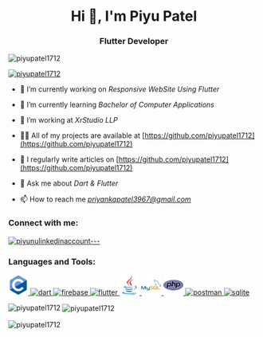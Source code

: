 <h1 align="center">Hi 👋, I'm Piyu Patel</h1>
<h3 align="center">Flutter Developer</h3>

<p align="left"> <img src="https://komarev.com/ghpvc/?username=piyupatel1712&label=Profile%20views&color=0e75b6&style=flat" alt="piyupatel1712" /> </p>

<p align="left"> <a href="https://github.com/ryo-ma/github-profile-trophy"><img src="https://github-profile-trophy.vercel.app/?username=piyupatel1712" alt="piyupatel1712" /></a> </p>


- 🔭 I’m currently working on *Responsive WebSite Using Flutter*

- 🌱 I’m currently learning *Bachelor of Computer Applications*
  
-  🏬 I’m working at *XrStudio LLP*

- 👨‍💻 All of my projects are available at [https://github.com/piyupatel1712](https://github.com/piyupatel1712)

- 📝 I regularly write articles on [https://github.com/piyupatel1712](https://github.com/piyupatel1712)

- 💬 Ask me about *Dart & Flutter*

- 📫 How to reach me *priyankapatel3967@gmail.com*

<h3 align="left">Connect with me:</h3>
<p align="left">

<a href="https://linkedin.com/in/jaydip-sakhiya" target="blank"><img align="center" src="https://raw.githubusercontent.com/rahuldkjain/github-profile-readme-generator/master/src/images/icons/Social/linked-in-alt.svg" alt="piyunulinkedinaccount---" height="30" width="40" /></a>

</p>

<h3 align="left">Languages and Tools:</h3>
<p align="left"> <a href="https://www.cprogramming.com/" target="_blank" rel="noreferrer"> <img src="https://raw.githubusercontent.com/devicons/devicon/master/icons/c/c-original.svg" alt="c" width="40" height="40"/> </a> <a href="https://dart.dev" target="_blank" rel="noreferrer"> <img src="https://www.vectorlogo.zone/logos/dartlang/dartlang-icon.svg" alt="dart" width="40" height="40"/> </a> <a href="https://firebase.google.com/" target="_blank" rel="noreferrer"> <img src="https://www.vectorlogo.zone/logos/firebase/firebase-icon.svg" alt="firebase" width="40" height="40"/> </a> <a href="https://flutter.dev" target="_blank" rel="noreferrer"> <img src="https://www.vectorlogo.zone/logos/flutterio/flutterio-icon.svg" alt="flutter" width="40" height="40"/> </a> <a href="https://www.java.com" target="_blank" rel="noreferrer"> <img src="https://raw.githubusercontent.com/devicons/devicon/master/icons/java/java-original.svg" alt="java" width="40" height="40"/> </a> <a href="https://www.mysql.com/" target="_blank" rel="noreferrer"> <img src="https://raw.githubusercontent.com/devicons/devicon/master/icons/mysql/mysql-original-wordmark.svg" alt="mysql" width="40" height="40"/> </a> <a href="https://www.php.net" target="_blank" rel="noreferrer"> <img src="https://raw.githubusercontent.com/devicons/devicon/master/icons/php/php-original.svg" alt="php" width="40" height="40"/> </a> <a href="https://postman.com" target="_blank" rel="noreferrer"> <img src="https://www.vectorlogo.zone/logos/getpostman/getpostman-icon.svg" alt="postman" width="40" height="40"/> </a> <a href="https://www.sqlite.org/" target="_blank" rel="noreferrer"> <img src="https://www.vectorlogo.zone/logos/sqlite/sqlite-icon.svg" alt="sqlite" width="40" height="40"/> </a> </p>

<p><img align="left" src="https://github-readme-stats.vercel.app/api/top-langs?username=piyupatel1712&show_icons=true&locale=en&layout=compact" alt="piyupatel1712" /></p>

<p>&nbsp;<img align="center" src="https://github-readme-stats.vercel.app/api?username=piyupatel1712&show_icons=true&locale=en" alt="piyupatel1712" /></p>

<p><img align="center" src="https://github-readme-streak-stats.herokuapp.com/?user=piyupatel1712&" alt="piyupatel1712" /></p>
